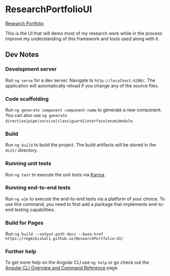 # ResearchPortfolioUI

[Research Portfolio](https://regmibishal1.github.io/ResearchPortfolio-UI/)

This is the UI that will demo most of my research work while in the process improve my understanding of this framework and tools used along with it.

## Dev Notes

### Development server

Run `ng serve` for a dev server. Navigate to `http://localhost:4200/`. The application will automatically reload if you change any of the source files.

### Code scaffolding

Run `ng generate component component-name` to generate a new component. You can also use `ng generate directive|pipe|service|class|guard|interface|enum|module`.

### Build

Run `ng build` to build the project. The build artifacts will be stored in the `dist/` directory.

### Running unit tests

Run `ng test` to execute the unit tests via [Karma](https://karma-runner.github.io).

### Running end-to-end tests

Run `ng e2e` to execute the end-to-end tests via a platform of your choice. To use this command, you need to first add a package that implements end-to-end testing capabilities.

### Build for Pages

Run `ng build --output-path docs --base-href https://regmibishal1.github.io/ResearchPortfolio-UI/`

### Further help

To get more help on the Angular CLI use `ng help` or go check out the [Angular CLI Overview and Command Reference](https://angular.io/cli) page.
